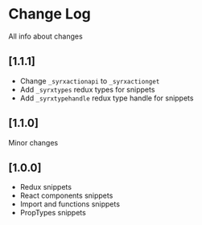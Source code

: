 # Change Log

All info about changes

## [1.1.1]
 - Change `_syrxactionapi` to `_syrxactionget`
 - Add `_syrxtypes` redux types for snippets
 - Add `_syrxtypehandle` redux type handle for snippets

## [1.1.0]
 Minor changes
 
## [1.0.0]

 - Redux snippets
 - React components snippets
 - Import and functions snippets
 - PropTypes snippets
